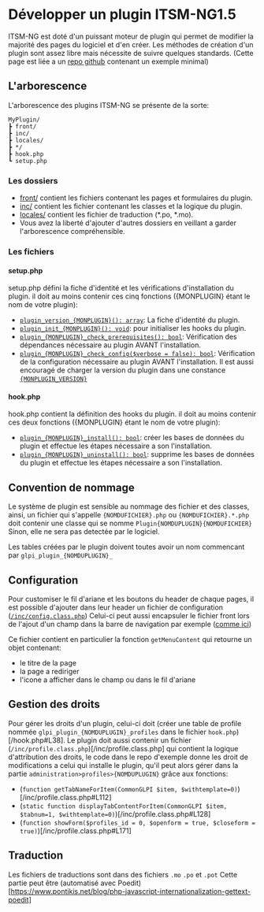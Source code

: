 # Développer un plugin ITSM-NG1.5

ITSM-NG est doté d'un puissant moteur de plugin qui permet de modifier la majorité des pages du logiciel et d'en créer.
Les méthodes de création d'un plugin sont assez libre mais nécessite de suivre quelques standards.
(Cette page est liée a un [repo github](https://github.com/AntoineLemarchand/examplePlugin) contenant un exemple minimal)

## L'arborescence
L'arborescence des plugins ITSM-NG se présente de la sorte:
```
MyPlugin/
┣ front/
┣ inc/
┣ locales/
┣ */
┣ hook.php
┗ setup.php
```

### Les dossiers
* [front/](/front) contient les fichiers contenant les pages et formulaires du plugin.
* [inc/](/inc) contient les fichier contenant les classes et la logique du plugin.
* [locales/](/locales) contient les fichier de traduction (*.po, *.mo).
* Vous avez la liberté d'ajouter d'autres dossiers en veillant a garder l'arborescence compréhensible.

### Les fichiers

#### setup.php
setup.php défini la fiche d'identité et les vérifications d'installation du plugin.
il doit au moins contenir ces cinq fonctions ({MONPLUGIN} étant le nom de votre plugin):

* [`plugin_version_{MONPLUGIN}(): array`](/setup.php#L39): La fiche d'identité du plugin.
* [`plugin_init_{MONPLUGIN}(): void`](/setup.php#L84): pour initialiser les hooks du plugin.
* [`plugin_{MONPLUGIN}_check_prerequisites(): bool`](/setup.php#L62): Vérification des dépendances nécessaire au plugin AVANT l'installation.
* [`plugin_{MONPLUGIN}_check_config($verbose = false): bool`](/setup.php#L75): Vérification de la configuration nécessaire au plugin AVANT l'installation.
Il est aussi encouragé de charger la version du plugin dans une constance [`{MONPLUGIN_VERSION}`](https://github.com/AntoineLemarchand/examplePlugin/blob/main/setup.php#L30)

#### hook.php
hook.php contient la définition des hooks du plugin.
il doit au moins contenir ces deux fonctions ({MONPLUGIN} étant le nom de votre plugin):

* [`plugin_{MONPLUGIN}_install(): bool`](/hook.php#L31): créer les bases de données du plugin et effectue les étapes nécessaire a son l'installation.
* [`plugin_{MONPLUGIN}_uninstall(): bool`](/hook.php#L76): supprime les bases de données du plugin et effectue les étapes nécessaire a son l'installation.

## Convention de nommage
Le système de plugin est sensible au nommage des fichier et des classes, ainsi, un fichier qui s'appelle `{NOMDUFICHIER}.php` ou `{NOMDUFICHIER}.*.php` doit contenir une classe qui se nomme `Plugin{NOMDUPLUGIN}{NOMDUFICHIER}`
Sinon, elle ne sera pas detectée par le logiciel.

Les tables créées par le plugin doivent toutes avoir un nom commencant par `glpi_plugin_{NOMDUPLUGIN}_`

## Configuration

Pour customiser le fil d'ariane et les boutons du header de chaque pages,
il est possible d'ajouter dans leur header un fichier de configuration ([`/inc/config.class.php`](/inc/config.class.php))
Celui-ci peut aussi encapsuler le fichier front lors de l'ajout d'un champ dans la barre de navigation par exemple ([comme ici](/setup.php#L93))

Ce fichier contient en particulier la fonction `getMenuContent` qui retourne un objet contenant:
* le titre de la page
* la page a rediriger
* l'icone a afficher dans le champ ou dans le fil d'ariane

## Gestion des droits
Pour gérer les droits d'un plugin, celui-ci doit (créer une table de profile nommée `glpi_plugin_{NOMDUPLUGIN}_profiles` dans le fichier `hook.php`)[/hook.php#L38].
Le plugin doit aussi contenir un fichier (`/inc/profile.class.php`)[/inc/profile.class.php] qui contient la logique d'attribution des droits, le code dans le repo d'exemple donne
les droit de modifications a celui qui installe le plugin, qu'il peut alors gérer dans la partie `administration>profiles>{NOMDUPLUGIN}` grâce aux fonctions: 
* (`function getTabNameForItem(CommonGLPI $item, $withtemplate=0)`)[/inc/profile.class.php#L112]
* (`static function displayTabContentForItem(CommonGLPI $item, $tabnum=1, $withtemplate=0)`)[/inc/profile.class.php#L128]
* (`function showForm($profiles_id = 0, $openform = true, $closeform = true)`)[/inc/profile.class.php#L171]

## Traduction
Les fichiers de traductions sont dans des fichiers `.mo` `.po` et `.pot`
Cette partie peut être (automatisé avec Poedit)[https://www.pontikis.net/blog/php-javascript-internationalization-gettext-poedit] 
